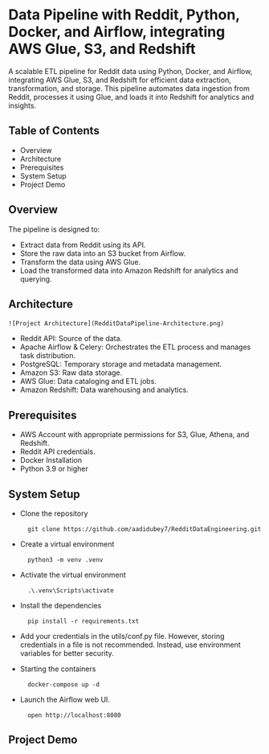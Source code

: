 
# Data Pipeline with Reddit, Python, Docker, and Airflow, integrating AWS Glue, S3, and Redshift

A scalable ETL pipeline for Reddit data using Python, Docker, and Airflow, integrating AWS Glue, S3, and Redshift for efficient data extraction, transformation, and storage. This pipeline automates data ingestion from Reddit, processes it using Glue, and loads it into Redshift for analytics and insights.


## Table of Contents

- Overview
- Architecture
- Prerequisites
- System Setup
- Project Demo

## Overview

The pipeline is designed to:

- Extract data from Reddit using its API.
- Store the raw data into an S3 bucket from Airflow.
- Transform the data using AWS Glue.
- Load the transformed data into Amazon Redshift for analytics and querying.

## Architecture

    ![Project Architecture](RedditDataPipeline-Architecture.png)

- Reddit API: Source of the data.
- Apache Airflow & Celery: Orchestrates the ETL process and manages task distribution.
- PostgreSQL: Temporary storage and metadata management.
- Amazon S3: Raw data storage.
- AWS Glue: Data cataloging and ETL jobs.
- Amazon Redshift: Data warehousing and analytics.

## Prerequisites

- AWS Account with appropriate permissions for S3, Glue, Athena, and Redshift.
- Reddit API credentials.
- Docker Installation
- Python 3.9 or higher

## System Setup
- Clone the repository

    
        git clone https://github.com/aadidubey7/RedditDataEngineering.git
        
- Create a virtual environment
        
        python3 -m venv .venv

- Activate the virtual environment

        .\.venv\Scripts\activate

- Install the dependencies

        pip install -r requirements.txt

- Add your credentials in the utils/conf.py file. However, storing credentials in a file is not recommended. Instead, use environment variables for better security.

- Starting the containers
        
        docker-compose up -d

- Launch the Airflow web UI.

        open http://localhost:8080

## Project Demo
